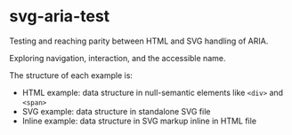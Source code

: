 # svg-aria-test

Testing and reaching parity between HTML and SVG handling of ARIA.

Exploring navigation, interaction, and the accessible name.

The structure of each example is:

- HTML example: data structure in null-semantic elements like `<div>` and `<span>`
- SVG example: data structure in standalone SVG file
- Inline example: data structure in SVG markup inline in HTML file

